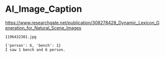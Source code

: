 # AI_Image_Caption



<!-- Dynamic Lexicon Generation for Natural Scene Images -->
https://www.researchgate.net/publication/308278428_Dynamic_Lexicon_Generation_for_Natural_Scene_Images


```
1196432301.jpg

{'person': 6, 'bench': 1}
I saw 1 bench and 6 person.
```